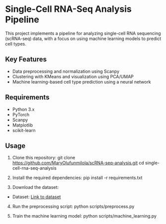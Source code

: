 # Single-Cell RNA-Seq Analysis Pipeline

This project implements a pipeline for analyzing single-cell RNA sequencing (scRNA-seq) data, with a focus on using machine learning models to predict cell types.

## Key Features
- Data preprocessing and normalization using Scanpy
- Clustering with KMeans and visualization using PCA/UMAP
- Machine learning-based cell type prediction using a neural network

## Requirements
- Python 3.x
- PyTorch
- Scanpy
- Matplotlib
- scikit-learn

## Usage

1. Clone this repository:
    git clone https://github.com/MaryOlufunmilola/scRNA-seq-analysis.git
    cd single-cell-rna-seq-analysis
2. Install the required dependencies: pip install -r requirements.txt

3. Download the dataset:
- Dataset: [Link to dataset](https://example.com/dataset)

4. Run the preprocessing script: python scripts/preprocess.py

5. Train the machine learning model: python scripts/machine_learning.py
